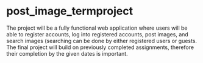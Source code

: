 # post_image_termproject
The project will be a fully functional web application where users will be able to register accounts, log into registered accounts, post images, and search images (searching can be done by either registered users or guests. The final project will build on previously completed assignments, therefore their completion by the given dates is important. 
